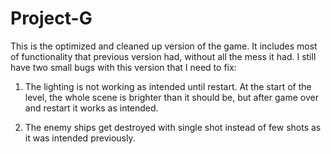 # Project-G
This is the optimized and cleaned up version of the game.
It includes most of functionality that previous version had, without all the mess it had.
I still have two small bugs with this version that I need to fix:

1. The lighting is not working as intended until restart. At the start of the level, 
the whole scene is brighter than it should be, but after game over and restart it works as intended.

2. The enemy ships get destroyed with single shot instead of few shots as it was intended previously.